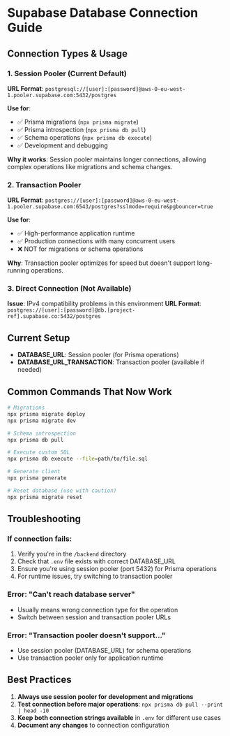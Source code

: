 # Supabase Database Connection Guide

## Connection Types & Usage

### 1. Session Pooler (Current Default)
**URL Format**: `postgresql://[user]:[password]@aws-0-eu-west-1.pooler.supabase.com:5432/postgres`

**Use for**:
- ✅ Prisma migrations (`npx prisma migrate`)
- ✅ Prisma introspection (`npx prisma db pull`)
- ✅ Schema operations (`npx prisma db execute`)
- ✅ Development and debugging

**Why it works**: Session pooler maintains longer connections, allowing complex operations like migrations and schema changes.

### 2. Transaction Pooler
**URL Format**: `postgres://[user]:[password]@aws-0-eu-west-1.pooler.supabase.com:6543/postgres?sslmode=require&pgbouncer=true`

**Use for**:
- ✅ High-performance application runtime
- ✅ Production connections with many concurrent users
- ❌ NOT for migrations or schema operations

**Why**: Transaction pooler optimizes for speed but doesn't support long-running operations.

### 3. Direct Connection (Not Available)
**Issue**: IPv4 compatibility problems in this environment
**URL Format**: `postgres://[user]:[password]@db.[project-ref].supabase.co:5432/postgres`

## Current Setup

- **DATABASE_URL**: Session pooler (for Prisma operations)
- **DATABASE_URL_TRANSACTION**: Transaction pooler (available if needed)

## Common Commands That Now Work

```bash
# Migrations
npx prisma migrate deploy
npx prisma migrate dev

# Schema introspection
npx prisma db pull

# Execute custom SQL
npx prisma db execute --file=path/to/file.sql

# Generate client
npx prisma generate

# Reset database (use with caution)
npx prisma migrate reset
```

## Troubleshooting

### If connection fails:
1. Verify you're in the `/backend` directory
2. Check that `.env` file exists with correct DATABASE_URL
3. Ensure you're using session pooler (port 5432) for Prisma operations
4. For runtime issues, try switching to transaction pooler

### Error: "Can't reach database server"
- Usually means wrong connection type for the operation
- Switch between session and transaction pooler URLs

### Error: "Transaction pooler doesn't support..."
- Use session pooler (DATABASE_URL) for schema operations
- Use transaction pooler only for application runtime

## Best Practices

1. **Always use session pooler for development and migrations**
2. **Test connection before major operations**: `npx prisma db pull --print | head -10`
3. **Keep both connection strings available** in `.env` for different use cases
4. **Document any changes** to connection configuration
